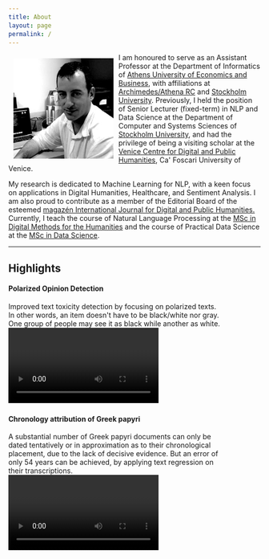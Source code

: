 ```yaml
---
title: About
layout: page
permalink: /
---
```


<img src="docs/assets/logo.jpeg" align="left" width="200px" style="padding:10px;"/>

I am honoured to serve as an Assistant Professor at the Department of Informatics of [Athens University of Economics and Business](https://aueb.gr/en), with affiliations at [Archimedes/Athena RC](https://www.athenarc.gr/en/archimedes) and [Stockholm University](https://dsv.su.se/en/). 
Previously, I held the position of Senior Lecturer (fixed-term) in NLP and Data Science at the Department of Computer and Systems Sciences of [Stockholm University](https://dsv.su.se/en/), and had the privilege of being a visiting scholar at the [Venice Centre for Digital and Public Humanities](https://vedph.github.io/), Ca' Foscari University of Venice.

My research is dedicated to Machine Learning for NLP, with a keen focus on applications in Digital Humanities, Healthcare, and Sentiment Analysis. I am also proud to contribute as a member of the Editorial Board of the esteemed [magazén International Journal for Digital and Public Humanities.](https://edizionicafoscari.unive.it/en/edizioni4/riviste/magazen/info)
Currently, I teach the course of Natural Language Processing at the [MSc in Digital Methods for the Humanities](https://www.dept.aueb.gr/en/dmh) and the course of Practical Data Science at the [MSc in Data Science](https://datascience.aueb.gr).

---
<h2>Highlights</h2>
<div style="max-width: 430px;">
    <h4>Polarized Opinion Detection</h4>
    <div>Improved text toxicity detection by focusing on polarized texts. In other words, an item doesn't have to be black/white nor gray. One group of people may see it as black while another as white.</div>
    <video src="https://s3.amazonaws.com/pf-user-files-01/u-59356/uploads/2024-02-25/0123olf/nDFU-talk.mp4" controls="controls">
    </video>
</div>

<div style="max-width: 430px;">
    <h4>Chronology attribution of Greek papyri</h4>
    <div>A substantial number of Greek papyri documents can only be dated tentatively or in approximation as to their chronological placement, due to the lack of decisive evidence. But an error of only 54 years can be achieved, by applying text regression on their transcriptions.</div>
    <video src="https://aclanthology.org/2023.acl-long.556.mp4" controls="controls">
    </video>
</div>